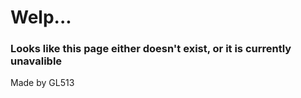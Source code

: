 # Welp...
### Looks like this page either doesn't exist, or it is currently unavalible
Made by GL513
